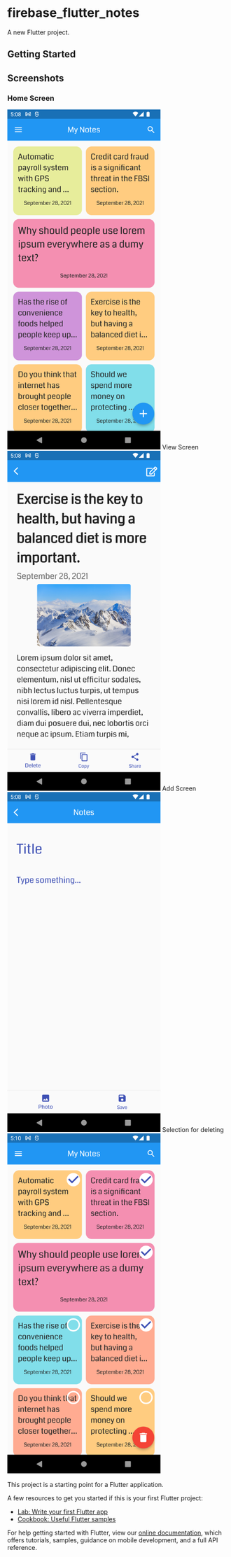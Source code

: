 # firebase_flutter_notes

A new Flutter project.

## Getting Started


## Screenshots
### Home Screen
<img src="screenshot1.png" width="350" height="777">
View Screen
<img src="screenshot2.png" width="350" height="777">
Add Screen
<img src="screenshot3.png" width="350" height="777">
Selection for deleting
<img src="screenshot4.png" width="350" height="777">


This project is a starting point for a Flutter application.

A few resources to get you started if this is your first Flutter project:

- [Lab: Write your first Flutter app](https://flutter.dev/docs/get-started/codelab)
- [Cookbook: Useful Flutter samples](https://flutter.dev/docs/cookbook)

For help getting started with Flutter, view our
[online documentation](https://flutter.dev/docs), which offers tutorials,
samples, guidance on mobile development, and a full API reference.
